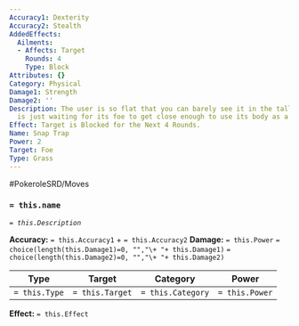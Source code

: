 ```yaml
---
Accuracy1: Dexterity
Accuracy2: Stealth
AddedEffects:
  Ailments:
  - Affects: Target
    Rounds: 4
    Type: Block
Attributes: {}
Category: Physical
Damage1: Strength
Damage2: ''
Description: The user is so flat that you can barely see it in the tall grass, it
  is just waiting for its foe to get close enough to use its body as a snare trap.
Effect: Target is Blocked for the Next 4 Rounds.
Name: Snap Trap
Power: 2
Target: Foe
Type: Grass
---
```


#PokeroleSRD/Moves

### `= this.name`
*`= this.Description`*

**Accuracy:** `= this.Accuracy1` + `= this.Accuracy2`
**Damage:** `= this.Power` `= choice(length(this.Damage1)=0, "","\+ "+ this.Damage1)` `= choice(length(this.Damage2)=0, "","\+ "+ this.Damage2)`

| Type          | Target          | Category          | Power          |
| ------------- | --------------- | ----------------  | -------------- |
| `= this.Type` | `= this.Target` | `= this.Category` | `= this.Power` | 

**Effect:** `= this.Effect`